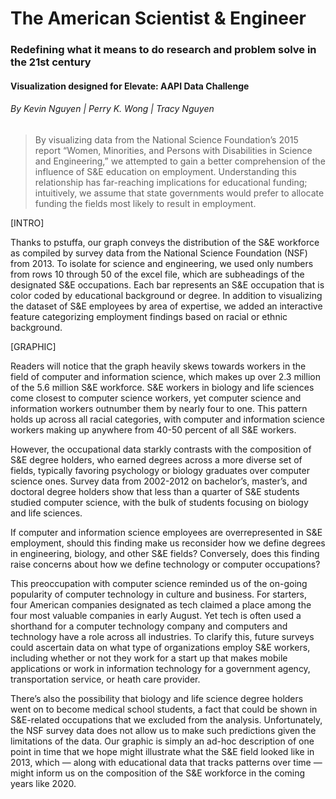 # The American Scientist & Engineer 
### Redefining what it means to do research and problem solve in the 21st century

#### Visualization designed for Elevate: AAPI Data Challenge

###### By Kevin Nguyen | Perry K. Wong | Tracy Nguyen

> By visualizing data from the National Science Foundation’s 2015 report “Women, Minorities, and Persons with Disabilities in Science and Engineering,” we attempted to gain a better comprehension of the influence of S&E education on employment. Understanding this relationship has far-reaching implications for educational funding; intuitively, we assume that state governments would prefer to allocate funding the fields most likely to result in employment. 

[INTRO]

Thanks to pstuffa, our graph conveys the distribution of the S&E workforce as compiled by survey data from the National Science Foundation (NSF) from 2013. To isolate for science and engineering, we used only numbers from rows 10 through 50 of the excel file, which are subheadings of the designated S&E occupations. Each bar represents an S&E occupation that is color coded by educational background or degree. In addition to visualizing the dataset of S&E employees by area of expertise, we added an interactive feature categorizing employment findings based on racial or ethnic background. 

[GRAPHIC]

Readers will notice that the graph heavily skews towards workers in the field of computer and information science, which makes up over 2.3 million of the 5.6 million S&E workforce. S&E workers in biology and life sciences come closest to computer science workers, yet computer science and information workers outnumber them by nearly four to one. This pattern holds up across all racial categories, with computer and information science workers making up anywhere from 40-50 percent of all S&E workers. 

However, the occupational data starkly contrasts with the composition of S&E degree holders, who earned degrees across a more diverse set of fields, typically favoring psychology or biology graduates over computer science ones. Survey data from 2002-2012 on bachelor’s, master’s, and doctoral degree holders show that less than a quarter of S&E students studied computer science, with the bulk of students focusing on biology and life sciences. 

If computer and information science employees are overrepresented in S&E employment, should this finding make us reconsider how we define degrees in engineering, biology, and other S&E fields? Conversely, does this finding raise concerns about how we define technology or computer occupations? 

This preoccupation with computer science reminded us of the on-going popularity of computer technology in culture and business. For starters, four American companies designated as tech claimed a place among the four most valuable companies in early August. Yet tech is often used a shorthand for a computer technology company and computers and technology have a role across all industries. To clarify this, future surveys could ascertain data on what type of organizations employ S&E workers, including whether or not they work for a start up that makes mobile applications or work in information technology for a government agency, transportation service, or heath care provider. 

There’s also the possibility that biology and life science degree holders went on to become medical school students, a fact that could be shown in S&E-related occupations that we excluded from the analysis. Unfortunately, the NSF survey data does not allow us to make such predictions given the limitations of the data. Our graphic is simply an ad-hoc description of one point in time that we hope might illustrate what the S&E field looked like in 2013, which — along with educational data that tracks patterns over time — might inform us on the composition of the S&E workforce in the coming years like 2020. 
